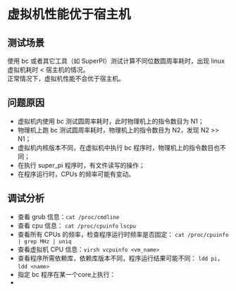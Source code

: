 # 虚拟机性能优于宿主机
## 测试场景
使用 bc 或者其它工具（如 SuperPI）测试计算不同位数圆周率耗时，出现 linux 虚拟机耗时 < 宿主机的情况。  
正常情况下，虚拟机性能不会优于宿主机。
## 问题原因
- 虚拟机内使用 bc 测试圆周率耗时，此时物理机上的指令数目为 N1；
- 物理机上跑 bc 测试圆周率耗时，物理机上的指令数目为 N2，发现 N2 >> N1；
- 虚拟机内核版本不同，在虚拟机中执行 bc 程序时，物理机上的指令数目也不同；
- 在执行 super_pi 程序时，有文件读写的操作；
- 在程序运行时，CPUs 的频率可能有变动。
## 调试分析
- 查看 grub 信息：`cat /proc/cmdline`
- 查看 cpu 信息：
`cat /proc/cpuinfo`
`lscpu`
- 查看所有 CPUs 的频率，检查程序运行时频率是否固定：
`cat /proc/cpuinfo | grep MHz | uniq`
- 查看虚拟机 CPU 信息：`virsh vcpuinfo <vm_name>`
- 查看程序所需依赖库，依赖库版本不同，程序运行结果可能不同：
`ldd pi`，`ldd <name>`
- 指定 bc 程序在某一个core上执行：
-
